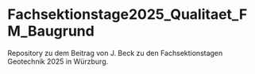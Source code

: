 # Fachsektionstage2025_Qualitaet_FM_Baugrund
Repository zu dem Beitrag von J. Beck zu den Fachsektionstagen Geotechnik 2025 in Würzburg.

